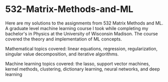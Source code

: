 # 532-Matrix-Methods-and-ML


Here are my solutions to the assignments from 532 Matrix Methods and ML. A graduate level machine learning course I took while completing my bachelor's in Physics at the University of Wisconsin Madison. The course covered the theory and implementation of ML concepts.

Mathematical topics covered: linear equations, regression, regularization, singular value decomposition, and iterative algorithms.

Machine learning topics covered: the lasso, support vector machines, kernel methods, clustering, dictionary learning, neural networks, and deep learning  

